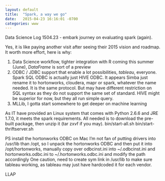 ```yaml
---
layout: default
title:  "Spark, a way we go"
date:   2015-04-23 16:16:01 -0700
categories: www
---
```


Data Science Log 1504.23 - embark journey on evaluating spark (again).

Yes, it is like paying another visit after seeing their 2015 vision and roadmap. It worth more effort, here is why:

1. Data Science workflow, tighter integration with R coming this summer (June), *DataFrame* is sort of a preview
2. ODBC / JDBC support that enable a lot possibilities, *tableau*, everyone. Spark SQL ODBC is actually just HIVE ODBC. It appears Simba just rename it to hortonworks, cloudera, mapr or spark, whatever the name needed. It is the same protocol. But may have different restriction on SQL syntax as they do not support the same set of standard. HIVE might be superior for now, but they all run simple query.
3. MLLib, I gotta start somewhere to get deeper on machine learning

As IT have provided an Linux system that comes with Python 2.6.6 and JRE 1.7.0, it meets the spark requirements. All needed is to download the pre-built package, then unzip it (tar zxvf if you may).
bin/start-all.sh
bin/start-thriftserver.sh

PS install the hortonworks ODBC on Mac
I’m not fan of putting drivers into /usr/lib than /opt, so I unpack the hortonworks ODBC and then put it into /opt/hortonworks, manually copy over odbcinst.ini into ~/.odbcinst.ini and hortonworks.odbc.ini to ~/.hortonworks.odbc.ini and modify the path accordingly
One caution, need to create sym link in /usr/lib to make sure tableau working, as tableau may just have hardcoded it for each vendor.


LLAP
